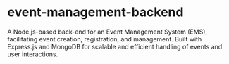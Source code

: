 # event-management-backend
 A Node.js-based back-end for an Event Management System (EMS), facilitating event creation, registration, and management. Built with Express.js and MongoDB for scalable and efficient handling of events and user interactions.
